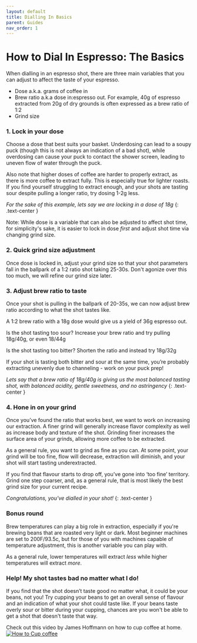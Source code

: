 ```yaml
---
layout: default
title: Dialling In Basics
parent: Guides
nav_order: 1
---
```


# How to Dial In Espresso: The Basics

When dialling in an espresso shot, there are three main variables that you can adjust to affect the taste of your espresso.
- Dose a.k.a. grams of coffee in
- Brew ratio a.k.a dose in:espresso out. For example, 40g of espresso extracted from 20g of dry grounds is often expressed as a brew ratio of 1:2
- Grind size

### 1. Lock in your dose
Choose a dose that best suits your basket. Underdosing can lead to a soupy puck (though this is not always an indication of a bad shot), while overdosing can cause your puck to contact the shower screen, leading to uneven flow of water through the puck.

Also note that higher doses of coffee are harder to properly extract, as there is more coffee to extract fully. This is especially true for lighter roasts. If you find yourself struggling to extract enough, and your shots are tasting sour despite pulling a longer ratio, try dosing 1-2g less.

_For the sake of this example, lets say we are locking in a dose of 18g_
{: .text-center }

Note: While dose is a variable that can also be adjusted to affect shot time, for simplicity's sake, it is easier to lock in dose *first* and adjust shot time via changing grind size.

### 2. Quick grind size adjustment
Once dose is locked in, adjust your grind size so that your shot parameters fall in the ballpark of a 1:2 ratio shot taking 25-30s.
Don't agonize over this too much, we will refine our grind size later.

### 3. Adjust brew ratio to taste
Once your shot is pulling in the ballpark of 20-35s, we can now adjust brew ratio according to what the shot tastes like.

A 1:2 brew ratio with a 18g dose would give us a yield of 36g espresso out.

Is the shot tasting too sour? Increase your brew ratio and try pulling 18g/40g, or even 18/44g

Is the shot tasting too bitter? Shorten the ratio and instead try 18g/32g

If your shot is tasting both bitter and sour at the same time, you’re probably extracting unevenly due to channeling - work on your puck prep!

_Lets say that a brew ratio of 18g/40g is giving us the most balanced tasting shot, with balanced acidity, gentle sweetness, and no astringency_
{: .text-center }

### 4. Hone in on your grind
Once you’ve found the ratio that works best, we want to work on increasing our extraction.
A finer grind will generally increase flavor complexity as well as increase body and texture of the shot. Grinding finer increases the surface area of your grinds, allowing more coffee to be extracted.

As a general rule, you want to grind as fine as you can. At some point, your grind will be too fine, flow will decrease, extraction will diminish, and your shot will start tasting underextracted.

If you find that flavour starts to drop off, you’ve gone into ‘too fine’ territory. Grind one step coarser, and, as a general rule, that is most likely the best grind size for your current recipe.

_Congratulations, you've dialled in your shot!_
{: .text-center }

### Bonus round
Brew temperatures can play a big role in extraction, especially if you're brewing beans that are roasted very light or dark. Most beginner machines are set to 200F/93.5c, but for those of you with machines capable of temperature adjustment, this is another variable you can play with.

As a general rule, lower temperatures will extract *less* while higher temperatures will extract *more*.

### Help! My shot tastes bad no matter what I do!

If you find that the shot doesn’t taste good no matter what, it could be your beans, not you! Try cupping your beans to get an overall sense of flavour and an indication of what your shot could taste like. If your beans taste overly sour or bitter during your cupping, chances are you won't be able to get a shot that doesn't taste that way.

Check out this video by James Hoffmann on how to cup coffee at home.
[![How to Cup coffee](https://user-images.githubusercontent.com/76938009/107197015-7ac6c000-6a47-11eb-8e69-1ede8760bf19.png)](https://www.youtube.com/watch?v=cSEgP4VNynQ)

